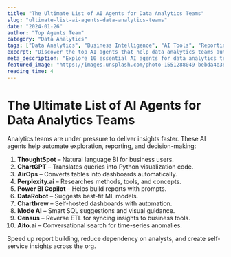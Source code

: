 ```yaml
---
title: "The Ultimate List of AI Agents for Data Analytics Teams"
slug: "ultimate-list-ai-agents-data-analytics-teams"
date: "2024-01-26"
author: "Top Agents Team"
category: "Data Analytics"
tags: ["Data Analytics", "Business Intelligence", "AI Tools", "Reporting", "Automation"]
excerpt: "Discover the top AI agents that help data analytics teams automate exploration, reporting, and decision-making processes."
meta_description: "Explore 10 essential AI agents for data analytics teams including ThoughtSpot, ChartGPT, Power BI Copilot, and more tools for faster insights."
featured_image: "https://images.unsplash.com/photo-1551288049-bebda4e38f71?w=800"
reading_time: 4
---
```


# The Ultimate List of AI Agents for Data Analytics Teams

Analytics teams are under pressure to deliver insights faster. These AI agents help automate exploration, reporting, and decision-making:

1. **ThoughtSpot** – Natural language BI for business users.
2. **ChartGPT** – Translates queries into Python visualization code.
3. **AirOps** – Converts tables into dashboards automatically.
4. **Perplexity.ai** – Researches methods, tools, and concepts.
5. **Power BI Copilot** – Helps build reports with prompts.
6. **DataRobot** – Suggests best-fit ML models.
7. **Chartbrew** – Self-hosted dashboards with automation.
8. **Mode AI** – Smart SQL suggestions and visual guidance.
9. **Census** – Reverse ETL for syncing insights to business tools.
10. **Aito.ai** – Conversational search for time-series anomalies.

Speed up report building, reduce dependency on analysts, and create self-service insights across the org.
